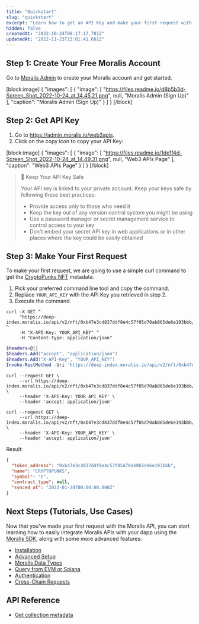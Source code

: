 ```yaml
---
title: "Quickstart"
slug: "quickstart"
excerpt: "Learn how to get an API Key and make your first request with the Moralis API."
hidden: false
createdAt: "2022-10-24T09:17:17.781Z"
updatedAt: "2022-11-23T23:01:41.601Z"
---
```

## Step 1: Create Your Free Moralis Account

Go to [Moralis Admin](https://admin.moralis.io/register) to create your Moralis account and get started.

[block:image]
{
  "images": [
    {
      "image": [
        "https://files.readme.io/d8b5b3d-Screen_Shot_2022-10-24_at_14.45.21.png",
        null,
        "Moralis Admin (Sign Up)"
      ],
      "caption": "Moralis Admin (Sign Up)"
    }
  ]
}
[/block]

## Step 2: Get API Key

1. Go to <https://admin.moralis.io/web3apis>.
2. Click on the copy icon to copy your API Key:

[block:image]
{
  "images": [
    {
      "image": [
        "https://files.readme.io/1de1f4d-Screen_Shot_2022-10-24_at_14.49.31.png",
        null,
        "Web3 APIs Page"
      ],
      "caption": "Web3 APIs Page"
    }
  ]
}
[/block]

> 📘 Keep Your API Key Safe
> 
> Your API key is linked to your private account. Keep your keys safe by following these best practices:
> 
> - Provide access only to those who need it
> - Keep the key out of any version control system you might be using
> - Use a password manager or secret management service to control access to your key
> - Don't embed your secret API key in web applications or in other places where the key could be easily obtained

## Step 3: Make Your First Request

To make your first request, we are going to use a simple curl command to get the [CryptoPunks NFT](https://larvalabs.com/cryptopunks) metadata. 

1. Pick your preferred command line tool and copy the command.
2. Replace `YOUR_API_KEY` with the API Key you retrieved in step 2.
3. Execute the command.

```shell Windows CMD
curl -X GET ^
     "https://deep-index.moralis.io/api/v2/nft/0xb47e3cd837ddf8e4c57f05d70ab865de6e193bbb/metadata" ^
     -H "X-API-Key: YOUR_API_KEY" ^
     -H "Content-Type: application/json"
```
```powershell Windows PowerShell
$headers=@{}
$headers.Add("accept", "application/json")
$headers.Add("X-API-Key", "YOUR_API_KEY")
Invoke-RestMethod -Uri 'https://deep-index.moralis.io/api/v2/nft/0xb47e3cd837ddf8e4c57f05d70ab865de6e193bbb/metadata' -Method GET -Headers $headers

```
```shell Mac Terminal
curl --request GET \
     --url https://deep-index.moralis.io/api/v2/nft/0xb47e3cd837ddf8e4c57f05d70ab865de6e193bbb/metadata \
     --header 'X-API-Key: YOUR_API_KEY' \
     --header 'accept: application/json'
```
```shell Linux Shell
curl --request GET \
     --url https://deep-index.moralis.io/api/v2/nft/0xb47e3cd837ddf8e4c57f05d70ab865de6e193bbb/metadata \
     --header 'X-API-Key: YOUR_API_KEY' \
     --header 'accept: application/json'
```



Result:

```json
{
  "token_address": "0xb47e3cd837ddf8e4c57f05d70ab865de6e193bbb",
  "name": "CRYPTOPUNKS",
  "symbol": "Ͼ",
  "contract_type": null,
  "synced_at": "2022-01-20T00:00:00.000Z"
}
```



## Next Steps (Tutorials, Use Cases)

Now that you've made your first request with the Moralis API, you can start learning how to easily integrate Moralis APIs with your dapp using the [Moralis SDK](https://docs.moralis.io/docs/moralis-sdk), along with some more advanced features:

- [Installation](https://docs.moralis.io/docs/installation)
- [Advanced Setup](https://docs.moralis.io/docs/advanced-setup)
- [Moralis Data Types](https://docs.moralis.io/docs/moralis-data-types)
- [Query from EVM or Solana](https://docs.moralis.io/docs/query-from-evm-or-solana)
- [Authentication](https://docs.moralis.io/docs/authentication)
- [Cross-Chain Requests](https://docs.moralis.io/docs/cross-chain-requests)

## API Reference

- [Get collection metadata](https://docs.moralis.io/reference/getnftcontractmetadata)